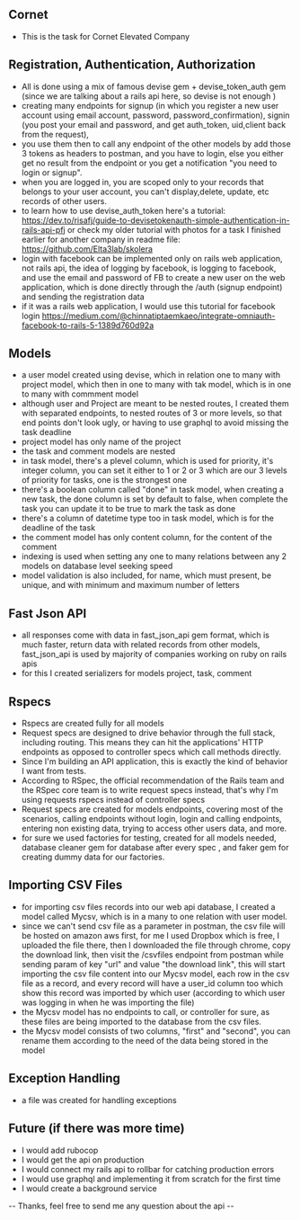 ## Cornet
- This is the task for Cornet Elevated Company
## Registration, Authentication, Authorization
- All is done using a mix of famous devise gem + devise_token_auth gem (since we are talking about a rails api here, so devise is not enough )
- creating many endpoints for signup (in which you register a new user account using email account, password, password_confirmation), signin (you post your email and password, and get auth_token, uid,client back from the request), 
- you use them then to call any endpoint of the other models by add those 3 tokens as headers to postman, and you have to login, else you either get no result from the endpoint or you get a notification "you need to login or signup".
- when you are logged in, you are scoped only to your records that belongs to your user account, you can't display,delete, update, etc records of other users.
- to learn how to use devise_auth_token 
here's a tutorial: https://dev.to/risafj/guide-to-devisetokenauth-simple-authentication-in-rails-api-pfj
or check my older tutorial with photos for a task I finished earlier for another company in readme file: https://github.com/Elta3lab/skolera
- login with facebook can be implemented only on rails web application, not rails api, the idea of logging by facebook, is logging to facebook, and use the email and password of FB to create a new user on the web application, which is done directly through the /auth (signup endpoint) and sending the registration data
- if it was a rails web application, I would use this tutorial for facebook login https://medium.com/@chinnatiptaemkaeo/integrate-omniauth-facebook-to-rails-5-1389d760d92a

## Models
- a user model created using devise, which in relation one to many with project model, which then in one to many with tak model, which is in one to many with commment model
- although user and Project are meant to be nested routes, I created them with separated endpoints, to nested routes of 3 or more levels, so that end points don't look ugly, or having to use graphql to avoid missing the task deadline
- project model has only name of the project
- the task and comment models are nested
- in task model, there's a plevel column, which is used for priority, it's integer column, you can set it either to 1 or 2 or 3 which are our 3 levels of priority for tasks, one is the strongest one
- there's a boolean column called "done" in task model, when creating a new task, the done column is set by default to false, when complete the task you can update it to be true to mark the task as done
- there's a column of datetime type too in task model, which is for the deadline of the task
- the comment model has only content column, for the content of the comment
- indexing is used when setting any one to many relations between any 2 models on database level seeking speed
- model validation is also included, for name, which must present, be unique, and with minimum and maximum number of letters

## Fast Json API

- all responses come with data in fast_json_api gem format, which is much faster, return data with related records from other models, fast_json_api is used by majority of companies working on ruby on rails apis
- for this I created serializers for models project, task, comment

## Rspecs
- Rspecs are created fully for all models
- Request specs are designed to drive behavior through the full stack, including routing. This means they can hit the applications' HTTP endpoints as opposed to controller specs which call methods directly. 
- Since I'm building an API application, this is exactly the kind of behavior I want from tests.
- According to RSpec, the official recommendation of the Rails team and the RSpec core team is to write request specs instead, that's why I'm using requests rspecs instead of controller specs
- Request specs are created for models endpoints, covering most of the scenarios, calling endpoints without login, login and calling endpoints, entering non existing data, trying to access other users data, and more.
- for sure we used factories for testing, created for all models needed, database cleaner gem for database after every spec
, and faker gem for creating dummy data for our factories.

## Importing CSV Files

- for importing csv files records into our web api database, I created a model called Mycsv, which is in a many to one relation with user model.
- since we can't send csv file as a parameter in postman, the csv file will be hosted on amazon aws first, for me I used Dropbox which is free, I uploaded the file there, then I downloaded the file through chrome, copy the download link, then visit the /csvfiles endpoint from postman while sending param of key "url" and value "the download link", this will start importing the csv file content into our Mycsv model, each row in the csv file as a record, and every record will have a user_id column too which show this record was imported by which user (according to which user was logging in when he was importing the file)
- the Mycsv model has no endpoints to call, or controller for sure, as these files are being imported to the database from the csv files.
- the Mycsv model consists of two columns, "first" and "second", you can rename them according to the need of the data being stored in the model

## Exception Handling

- a file was created for handling exceptions

## Future (if there was more time)
- I would add rubocop
- I would get the api on production
- I would connect my rails api to rollbar for catching production errors
- I would use graphql and implementing it from scratch for the first time
- I would create a background service

-- Thanks, feel free to send me any question about the api --




